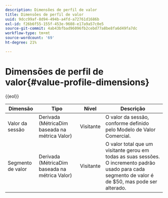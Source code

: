 ```yaml
---
description: Dimensões de perfil de valor
title: Dimensões de perfil de valor
uuid: 9dcc99af-8d94-494b-a4fd-a72761d1686b
exl-id: f26b6f55-155f-453e-9608-e17a9a57c0e5
source-git-commit: 4ab43bfbad96096fb2cebd77a8be8fa6d49fa7dc
workflow-type: tm+mt
source-wordcount: '69'
ht-degree: 21%

---
```


# Dimensões de perfil de valor{#value-profile-dimensions}

{{eol}}

| Dimensão | Tipo | Nível | Descrição |
|---|---|---|---|
| Valor da sessão | Derivada (MétricaDim baseada na métrica Valor) | Visitante | O valor da sessão, conforme definido pelo Modelo de Valor Comercial. |
| Segmento de valor | Derivada (MétricaDim baseada na métrica Valor) | Visitante | O valor total que um visitante gerou em todas as suas sessões. O incremento padrão usado para cada segmento de valor é de $50, mas pode ser alterado. |
